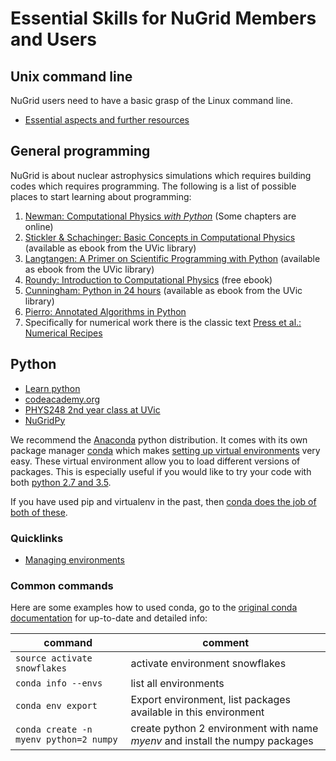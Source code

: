 # Essential Skills for NuGrid Members and Users

## Unix command line
NuGrid users need to have a basic grasp of the Linux command line.

* [Essential aspects and further resources](./command_line.md)

## General programming
NuGrid is about nuclear astrophysics simulations which requires building codes which requires programming. The following is a list of possible places to start learning about programming:

1. [Newman: Computational Physics _with Python_](http://www-personal.umich.edu/~mejn/computational-physics) (Some chapters are online)
2. [Stickler & Schachinger: Basic Concepts in Computational Physics](http://voyager.library.uvic.ca/vwebv/holdingsInfo?bibId=3086030) (available as ebook from the UVic library)
3. [Langtangen: A Primer on Scientific Programming with Python](http://voyager.library.uvic.ca/vwebv/holdingsInfo?searchId=4972&recCount=25&recPointer=13&bibId=2865846) (available as ebook from the UVic library)
4. [Roundy: Introduction to Computational Physics](http://www.lulu.com/ca/en/shop/david-roundy/introduction-to-computational-physics/ebook/product-17437845.html) (free ebook)
5. [Cunningham: Python in 24 hours](http://voyager.library.uvic.ca/vwebv/holdingsInfo?searchId=5015&recCount=25&recPointer=17&bibId=3208444) (available as ebook from the UVic library)
6. [Pierro: Annotated Algorithms in Python](https://books.google.ca/books/about/Annotated_Algorithms_in_Python.html?id=cZyPngEACAAJ&redir_esc=y)
7. Specifically for numerical work there is the classic text [Press et al.: Numerical Recipes](http://www.nr.com)



## Python

* [Learn python](http://www.learnpython.org)
* [codeacademy.org](https://www.codecademy.com/learn/python) 
* [PHYS248 2nd year class at UVic](https://github.com/fherwig/physmath248_pilot)
* [NuGridPy](https://github.com/NuGrid/NuGridPy)

We recommend the [Anaconda](https://www.continuum.io/downloads) python distribution. It comes with its own package manager [conda](http://conda.pydata.org/docs/py2or3.html#create-python-2-or-3-environments) which makes [setting up virtual environments](http://conda.pydata.org/docs/using/envs.html) very easy. These virtual environment allow you to load different versions of packages. This is especially useful if you would like to try your code with both [python 2.7 and 3.5](http://conda.pydata.org/docs/py2or3.html#create-python-2-or-3-environments).

If you have used pip and virtualenv in the past, then [conda does the job of both of these](http://conda.pydata.org/docs/_downloads/conda-pip-virtualenv-translator.html).


### Quicklinks
* [Managing environments](http://conda.pydata.org/docs/using/envs.html)

### Common commands 
Here are some examples how to used conda, go to the [original conda documentation](http://conda.pydata.org/docs/using/index.html) for up-to-date and detailed info:

command | comment
--------------|-------------------
`source activate snowflakes` | activate environment snowflakes
`conda info --envs`   | list all environments
 `conda env export` | Export environment, list packages available in this environment
`conda create -n myenv python=2 numpy` |   create python 2 environment with name _myenv_ and install the  numpy  packages 

